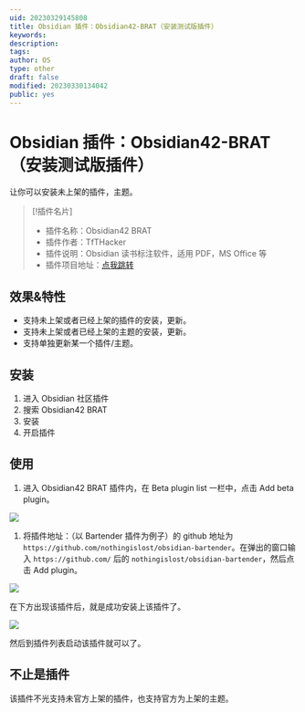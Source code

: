 ```yaml
---
uid: 20230329145808
title: Obsidian 插件：Obsidian42-BRAT（安装测试版插件）
keywords: 
description: 
tags: 
author: OS
type: other
draft: false
modified: 20230330134042
public: yes
---
```


# Obsidian 插件：Obsidian42-BRAT（安装测试版插件）

让你可以安装未上架的插件，主题。

> [!插件名片]
>
> - 插件名称：Obsidian42 BRAT
> - 插件作者：TfTHacker
> - 插件说明：Obsidian 读书标注软件，适用 PDF，MS Office 等
> - 插件项目地址：[点我跳转](<[https://github.com/TfTHacker/obsidian42-brat](https://github.com/TfTHacker/obsidian42-brat)>)

## 效果&特性

- 支持未上架或者已经上架的插件的安装，更新。
- 支持未上架或者已经上架的主题的安装，更新。
- 支持单独更新某一个插件/主题。

## 安装

1. 进入 Obsidian 社区插件
2. 搜索 Obsidian42 BRAT
3. 安装
4. 开启插件

## 使用

1. 进入 Obsidian42 BRAT 插件内，在 Beta plugin list 一栏中，点击 Add beta plugin。

![](https://s1.vika.cn/space/2023/03/15/308c2346da9645fb910157f5cffacc05)

1. 将插件地址：（以 Bartender 插件为例子）的 github 地址为 `https://github.com/nothingislost/obsidian-bartender`。在弹出的窗口输入 `https://github.com/` 后的 `nothingislost/obsidian-bartender`，然后点击 Add plugin。

![](https://s1.vika.cn/space/2023/03/15/7581f0275aca493faec5a1b9c052297b)

在下方出现该插件后，就是成功安装上该插件了。

![](https://s1.vika.cn/space/2023/03/15/7d0555796eb54448ba550763d4d5ecdc)

然后到插件列表启动该插件就可以了。

## 不止是插件

该插件不光支持未官方上架的插件，也支持官方为上架的主题。
